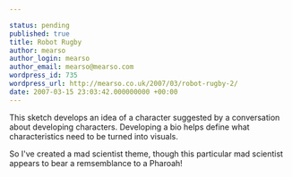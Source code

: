 ```yaml
---

status: pending
published: true
title: Robot Rugby
author: mearso
author_login: mearso
author_email: mearso@mearso.com
wordpress_id: 735
wordpress_url: http://mearso.co.uk/2007/03/robot-rugby-2/
date: 2007-03-15 23:03:42.000000000 +00:00
---
```

This sketch develops an idea of a character suggested by a conversation about developing characters. Developing a bio helps define what characteristics need to be turned into visuals.

So I've created a mad scientist theme, though this particular mad scientist appears to bear a remsemblance to a Pharoah!


